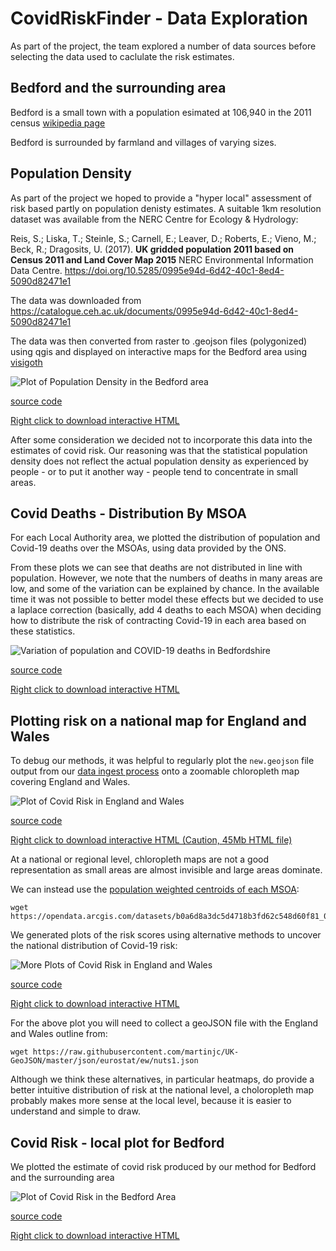 # CovidRiskFinder - Data Exploration

As part of the project, the team explored a number of data sources before selecting the data used to caclulate the risk estimates.

## Bedford and the surrounding area

Bedford is a small town with a population esimated at 106,940 in the 2011 census [wikipedia page](https://en.wikipedia.org/wiki/Bedford)

Bedford is surrounded by farmland and villages of varying sizes.

## Population Density

As part of the project we hoped to provide a "hyper local" assessment of risk based partly on population
denisty estimates.  A suitable 1km resolution dataset was available from the NERC Centre for Ecology & Hydrology:

Reis, S.; Liska, T.; Steinle, S.; Carnell, E.; Leaver, D.; Roberts, E.; Vieno, M.; Beck, R.; Dragosits, U. (2017). <b>UK gridded population 2011 based on Census 2011 and Land Cover Map 2015</b> NERC Environmental Information Data Centre. https://doi.org/10.5285/0995e94d-6d42-40c1-8ed4-5090d82471e1
          
The data was downloaded from https://catalogue.ceh.ac.uk/documents/0995e94d-6d42-40c1-8ed4-5090d82471e1

The data was then converted from raster to .geojson files (polygonized) using qgis and displayed on interactive maps for the Bedford area using [visigoth](https://visigoth.org)

![Plot of Population Density in the Bedford area](https://github.com/riskyviz/webapp/raw/master//data_exploration/bedford_residential_population_density.png)

[source code](https://github.com/riskyviz/webapp/blob/master/data_exploration/bedford_residential_population_density.py)

[Right click to download interactive HTML](https://github.com/riskyviz/webapp/raw/master/data_exploration/bedford_residential_population_density.html)

After some consideration we decided not to incorporate this data into the estimates of covid risk.  Our reasoning was that 
the statistical population density does not reflect the actual population density as experienced by people - or to put it 
another way - people tend to concentrate in small areas.

## Covid Deaths - Distribution By MSOA

For each Local Authority area, we plotted the distribution of population and Covid-19 deaths over the MSOAs, using data 
provided by the ONS.

From these plots we can see that deaths are not distributed in line with population.  However, we note that the numbers 
of deaths in many areas are low, and some of the variation can be explained by chance.  In the available time it was not 
possible to better model these effects but we decided to use a laplace correction (basically, add 4 deaths to each MSOA) 
when deciding how to distribute the risk of contracting Covid-19 in each area based on these statistics.

![Variation of population and COVID-19 deaths in Bedfordshire](https://github.com/riskyviz/webapp/raw/master/data_exploration/covid_deaths.png)

[source code](https://github.com/riskyviz/webapp/blob/master/data_exploration/covid_deaths.py)

[Right click to download interactive HTML](https://github.com/riskyviz/webapp/raw/master/data_exploration/covid_deaths.html)


## Plotting risk on a national map for England and Wales

To debug our methods, it was helpful to regularly plot the `new.geojson` file output from our [data ingest process](../data_ingest/README.md)
onto a zoomable chloropleth map covering England and Wales.

![Plot of Covid Risk in England and Wales](https://github.com/riskyviz/webapp/raw/master/data_exploration/england_wales_risk.png)

[source code](https://github.com/riskyviz/webapp/blob/master/data_exploration/england_wales_risk.py)

[Right click to download interactive HTML (Caution, 45Mb HTML file)](https://github.com/riskyviz/webapp/raw/master/data_exploration/england_wales_risk.html)

At a national or regional level, chloropleth maps are not a good representation as small areas are almost invisible and large areas dominate.

We can instead use the [population weighted centroids of each MSOA](http://geoportal.statistics.gov.uk/datasets/b0a6d8a3dc5d4718b3fd62c548d60f81_0):

```
wget https://opendata.arcgis.com/datasets/b0a6d8a3dc5d4718b3fd62c548d60f81_0.geojson
```
We generated plots of the risk scores using alternative methods to uncover the national distribution of Covid-19 risk:

![More Plots of Covid Risk in England and Wales](https://github.com/riskyviz/webapp/raw/master/data_exploration/england_wales_risk_plots.png)

[source code](https://github.com/riskyviz/webapp/blob/master/data_exploration/england_wales_risk_plots.py)

[Right click to download interactive HTML](https://github.com/riskyviz/webapp/raw/master/data_exploration/england_wales_risk_plots.html)

For the above plot you will need to collect a geoJSON file with the England and Wales outline from:

```
wget https://raw.githubusercontent.com/martinjc/UK-GeoJSON/master/json/eurostat/ew/nuts1.json
```

Although we think these alternatives, in particular heatmaps, do provide a better intuitive distribution of risk at the national level,
a choloropleth map probably makes more sense at the local level, because it is easier to understand and simple to draw.

## Covid Risk - local plot for Bedford

We plotted the estimate of covid risk produced by our method for Bedford and the surrounding area

![Plot of Covid Risk in the Bedford Area](https://github.com/riskyviz/webapp/raw/master/data_exploration/bedford_risk.png)

[source code](https://github.com/riskyviz/webapp/blob/master/data_exploration/bedford_risk.py)

[Right click to download interactive HTML](https://github.com/riskyviz/webapp/raw/master/data_exploration/bedford_risk.html)

